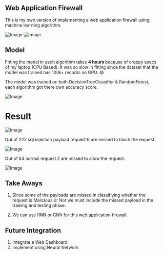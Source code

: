 ## Web Application Firewall
<p>This is my own version of implementing a web application firewall using machine learning algorithm.</p>

![Image](https://github.com/user-attachments/assets/0f4e5ac3-c9bf-4524-ba1c-14a5cb99697f)
![Image](https://github.com/user-attachments/assets/cf4991c8-c930-4cf5-b198-533629cb175f)

## Model
<p>Fitting the model in each algorithm takes <b>4 hours</b> because of crappy specs of my laptop (CPU Based). It was so slow in fitting since the dataset that the model was trained has 100k+ records no GPU. 😅</p>
<p>The model was trained on both DecisionTreeClassifier & RandomForest, each algorithm got there own accuracy score.</p>

![Image](https://github.com/user-attachments/assets/167fe288-6674-47d1-a71e-427b866446e2)


# Result

![Image](https://github.com/user-attachments/assets/1b9ec1fa-a955-4597-b81e-fd03b3857a89)
<p>Out of 222 sql injection payload request 6 are missed to block the request.</p>

![Image](https://github.com/user-attachments/assets/d9e6cd97-8a1b-47e0-894e-986dbc387872)

<p>Out of 64 normal request 2 are missed to allow the request.</p>


![Image](https://github.com/user-attachments/assets/9109e76b-0cee-44c6-b9ac-5c33d53e7e4e)


## Take Aways

1. Since some of the payloads are missed in classifiying whether the request is Malicious or Not we must include the missed payload in the training and testing phase.

2. We can use RNN or CNN for this web application firewall.


## Future Integration 


1. Integrate a Web Dashboard
2. Implement using Neural Network
